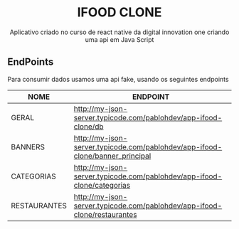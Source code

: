 
<h1 align="center">
    IFOOD CLONE 
</h1>

<p align="center">
    Aplicativo criado no curso de react native da digital innovation one criando uma api em Java Script
</p>



## EndPoints

<p>Para consumir dados usamos uma api fake, usando os seguintes endpoints<p>

| NOME         | ENDPOINT                                                                      |
| ------------ | ----------------------------------------------------------------------------- |
| GERAL        | http://my-json-server.typicode.com/pablohdev/app-ifood-clone/db               |
| BANNERS      | http://my-json-server.typicode.com/pablohdev/app-ifood-clone/banner_principal |
| CATEGORIAS   | http://my-json-server.typicode.com/pablohdev/app-ifood-clone/categorias       |
| RESTAURANTES | http://my-json-server.typicode.com/pablohdev/app-ifood-clone/restaurantes     |

<br>
<br>
